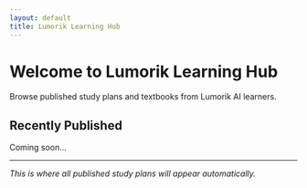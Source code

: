 ```yaml
---
layout: default
title: Lumorik Learning Hub
---
```


# Welcome to Lumorik Learning Hub

Browse published study plans and textbooks from Lumorik AI learners.

## Recently Published

Coming soon...

---

*This is where all published study plans will appear automatically.*
